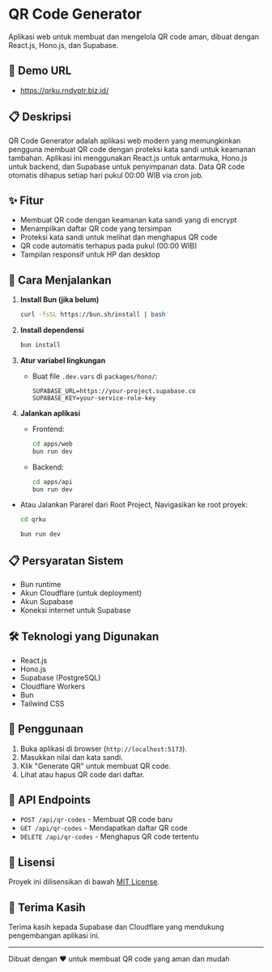 # QR Code Generator

Aplikasi web untuk membuat dan mengelola QR code aman, dibuat dengan React.js, Hono.js, dan Supabase.

## 🤖 Demo URL

- https://qrku.rndyptr.biz.id/

## 📋 Deskripsi

QR Code Generator adalah aplikasi web modern yang memungkinkan pengguna membuat QR code dengan proteksi kata sandi untuk keamanan tambahan. Aplikasi ini menggunakan React.js untuk antarmuka, Hono.js untuk backend, dan Supabase untuk penyimpanan data. Data QR code otomatis dihapus setiap hari pukul 00:00 WIB via cron job.

## ✨ Fitur

- Membuat QR code dengan keamanan kata sandi yang di encrypt
- Menampilkan daftar QR code yang tersimpan
- Proteksi kata sandi untuk melihat dan menghapus QR code
- QR code automatis terhapus pada pukul (00:00 WIB)
- Tampilan responsif untuk HP dan desktop

## 🚀 Cara Menjalankan

1. **Install Bun (jika belum)**

   ```bash
   curl -fsSL https://bun.sh/install | bash
   ```

2. **Install dependensi**

   ```bash
   bun install
   ```

3. **Atur variabel lingkungan**

   - Buat file `.dev.vars` di `packages/hono/`:
     ```
     SUPABASE_URL=https://your-project.supabase.co
     SUPABASE_KEY=your-service-role-key
     ```

4. **Jalankan aplikasi**

   - Frontend:
     ```bash
     cd apps/web
     bun run dev
     ```
   - Backend:
     ```bash
     cd apps/api
     bun run dev 
     ```

  - Atau Jalankan Pararel dari Root Project, Navigasikan ke root proyek: 
     ```bash
     cd qrku
     ```
     ```bash
     bun run dev 
     ```

## 📋 Persyaratan Sistem

- Bun runtime
- Akun Cloudflare (untuk deployment)
- Akun Supabase
- Koneksi internet untuk Supabase  

## 🛠️ Teknologi yang Digunakan

- React.js
- Hono.js
- Supabase (PostgreSQL)
- Cloudflare Workers
- Bun
- Tailwind CSS

## 📝 Penggunaan

1. Buka aplikasi di browser (`http://localhost:5173`).
2. Masukkan nilai dan kata sandi.
3. Klik "Generate QR" untuk membuat QR code.
4. Lihat atau hapus QR code dari daftar.

## 🔄 API Endpoints

- `POST /api/qr-codes` - Membuat QR code baru
- `GET /api/qr-codes` - Mendapatkan daftar QR code
- `DELETE /api/qr-codes` - Menghapus QR code tertentu

## 📄 Lisensi

Proyek ini dilisensikan di bawah [MIT License](LICENSE).

## 🙏 Terima Kasih

Terima kasih kepada Supabase dan Cloudflare yang mendukung pengembangan aplikasi ini.

---

Dibuat dengan ❤️ untuk membuat QR code yang aman dan mudah

